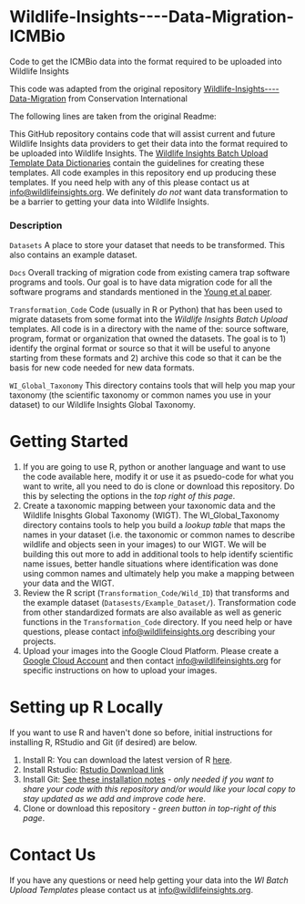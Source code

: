 # Wildlife-Insights----Data-Migration-ICMBio
Code to get the ICMBio data into the format required to be uploaded into Wildlife Insights

This code was adapted from the original repository [Wildlife-Insights----Data-Migration](https://github.com/ConservationInternational/Wildlife-Insights----Data-Migration) from Conservation International

The following lines are taken from the original Readme:

This GitHub repository contains code that will assist current and future Wildlife Insights data providers to get their data into the format required to be uploaded into Wildlife Insights. The [Wildlife Insights Batch Upload Template Data Dictionaries](https://docs.google.com/spreadsheets/d/1iEcHs0Y49W5hx7aoMSFge_1-Q_VfMdl8d56x27heuNY/edit#gid=862413563) contain the guidelines for creating these templates. All code examples in this repository end up producing these templates.  If you need help with any of this please contact us at info@wildlifeinsights.org. We definitely _do not_ want data transformation to be a barrier to getting your data into Wildlife Insights. 

### Description
```Datasets``` A place to store your dataset that needs to be transformed. This also contains an example dataset.

```Docs``` Overall tracking of migration code from existing camera trap software programs and tools. Our goal is to have data migration code for all the software programs and standards mentioned in the [Young et al paper](https://github.com/ConservationInternational/Wildlife-Insights----Data-Migration/blob/master/Young%20et%20al%202018%20CT%20data%20mgmt%20review.pdf). 

```Transformation_Code``` Code (usually in R or Python) that has been used to migrate datasets from some format into the _Wildlife Insights Batch Upload_ templates. All code is in a directory with the name of the: source software, program, format or organization that owned the datasets. The goal is to 1) identify the orginal format or source so that it will be useful to anyone starting from these formats and 2) archive this code so that it can be the basis for new code needed for new data formats. 

```WI_Global_Taxonomy``` This directory contains tools that will help you map your taxonomy (the scientific taxonomy or common names you use in your dataset) to our Wildlife Insights Global Taxonomy.

# Getting Started 
1. If you are going to use R, python or another language and want to use the code available here, modify it or use it as psuedo-code for what you want to write, all you need to do is clone or download this repository. Do this by selecting the options in the  _top right of this page_. 
2. Create a taxonomic mapping between your taxonomic data and the Wildlife Inisghts Global Taxonomy (WIGT). The WI_Global_Taxonomy directory contains tools to help you build a _lookup table_ that maps the names in your dataset (i.e. the taxonomic or common names to describe wildlife and objects seen in your images) to our WIGT. We will be building this out more to add in additional tools to help identify scientific name issues, better handle situations where identification was done using common names and ultimately help you make a mapping between your data and the WIGT.
3. Review the R script (```Transformation_Code/Wild_ID```) that transforms and the example dataset (```Datasests/Example_Dataset/```).  Transformation code from other standardized formats are also available as well as generic functions in the ```Transformation_Code``` directory.  If you need help or have questions, please contact <info@wildlifeinsights.org> describing your projects.
4. Upload your images into the Google Cloud Platform. Please create a [Google Cloud Account](https://console.cloud.google.com) and then contact info@wildlifeinsights.org for specific instructions on how to upload your images.


# Setting up R Locally
If you want to use R and haven't done so before, initial instructions for installing R, RStudio and Git (if desired) are below.
1. Install R: You can download the latest version of R [here](https://cran.rstudio.com).
2. Install Rstudio: [Rstudio Download link](https://www.rstudio.com/products/rstudio/download/)
3. Install Git: [See these installation notes](https://support.rstudio.com/hc/en-us/articles/200532077-Version-Control-with-Git-and-SVN) -  _only needed if you want to share your code with this repository and/or would like your local copy to stay updated as we add and improve code here_.
4. Clone or download this repository - _green button in top-right of this page_.

# Contact Us
If you have any questions or need help getting your data into the _WI Batch Upload Templates_  please contact us at <info@wildlifeinsights.org>.
